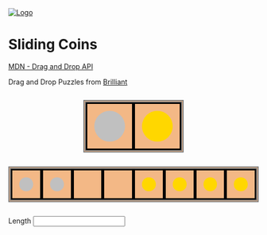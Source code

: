 <head>
 
  <link 
    href="https://fonts.googleapis.com/css?family=Fira+Mono:500&display=swap" 
    rel="stylesheet">
    <script src="https://code.jquery.com/jquery-3.5.1.min.js" integrity="sha256-9/aliU8dGd2tb6OSsuzixeV4y/faTqgFtohetphbbj0=" crossorigin="anonymous"></script>
    <link rel="stylesheet" href="sliding_coins.css">
<style> 
body ::selection {
  /*highlighting*/
  background: transparent;
  text-shadow: 
    1px  0px 1px ,
    0px  1px 1px ,
    -1px  0px 1px ,
    0px -1px 1px ,
    0px  1px black ,
    1px  0px black ,
    -1px  0px black ,
    0px -1px black ;
  text-outline: black;  
}

</style>
</head>    
<div id="stack-container">
  <a href=""><img src="" alt="Logo"></a>
</div>

# Sliding Coins

[MDN - Drag and Drop API](https://developer.mozilla.org/en-US/docs/Web/API/HTML_Drag_and_Drop_API)

Drag and Drop Puzzles from [Brilliant](https://brilliant.org/courses/joy-problem-solving/coin-rearrangements-3/mastering-jumps-3/1/)


<style>
  #coin-case {
    width: 20vw;
    margin: 2em auto;
  }
  .coin-container {
  background-color: #e9751080;
  border: 5px double grey;
  display:flex;
  flex-direction:row;
  justify-content:stretch;
  align-items: flex-start;
  align-items: stretch;
  height: fit-content;
  margin: 2em 0;
}
.coin-slot {
  display: inline;
  width: 100%;
  border: 3px solid black;
  box-sizing: border-box;
  padding: 1em;
}
.coin {
  width: 100%;
  background-color: white;
  border-radius: 50%;
  aspect-ratio : 1 / 1;
}
.coin-left {
 background-color: silver;
}
.coin-right {
 background-color: gold;
}
</style>

<div class="coin-container" id="coin-case">
  <div class="coin-slot">
    <div class="coin coin-left" id="base-coin-left" draggable="true"></div>
  </div>
  <div class="coin-slot">
    <div class="coin coin-right" id="base-coin-right" draggable="true"></div>
  </div>
</div>

<div class="coin-container">
  <div class="coin-slot active-slot" id="slot_1">
    <div class="coin coin-left"></div>
  </div>
  <div class="coin-slot active-slot" id="slot_2">
    <div class="coin coin-left"></div>
  </div>
  <div class="coin-slot active-slot" id="slot_3"></div>
  <div class="coin-slot active-slot" id="slot_4"></div>
  <div class="coin-slot active-slot" id="slot_5">
    <div class="coin coin-right"></div>
  </div>
  <div class="coin-slot active-slot" id="slot_6">
    <div class="coin coin-right"></div>
  </div>
  <div class="coin-slot active-slot" id="slot_7">
    <div class="coin coin-right"></div>
  </div>
  <div class="coin-slot active-slot" id="slot_8">
    <div class="coin coin-right" id="coin_1" draggable="true"></div>
  </div>
</div>

<form action="" class="field">
  <label class="label" for="length">Length <input class="input is-success" type="number" name="length" id="input-length"></label>
</form>

<script>
   document.getElementById('base-coin-left').addEventListener('dragstart', dragStart_handler)
   document.getElementById('base-coin-right').addEventListener('dragstart', dragStart_handler)

  function dragStart_handler(e){
    console.log("dragstart fired:\t", e)
    const coin_type = (e.path[0]).id === 'base-coin-left' ? 'left' : 'right'
    create_new_coin(coin_type);
  }

  function create_new_coin(coin_type) {
    console.log('new coin created of type ', coin_type)
    const baseCoin = document.getElementById('base-coin-' + coin_type) 
    const newCoin = baseCoin.cloneNode()
    
    let i = 1;
    while(i !== null) {
     if(document.getElementById(`coin_${i}`)) i++
     else {
       newCoin.id = `coin_${i}`;
       i = null;
     }
     newCoin.className += ' active-slot' 
     console.log(newCoin)
    }
  }

  // define coin-slots should be able to handle dragged items being dropped there
  const coinSlots = document.querySelectorAll('.active-slot')
  coinSlots.forEach(
    (slot, i) => {
      console.log('Slot element', slot, i)
      const el = document.getElementById(slot.id)
      el.addEventListener('dragenter', dragEnter_handler)
      el.addEventListener('dragover', dragOver_handler)
    }
  )

  function dragEnter_handler(e) {
    e.preventDefault()
    console.log("dragenter fired:\t", e)
  } 
  function dragOver_handler(e) {
    e.preventDefault()
    console.log("dragover fired:\t", e)
  } 

    
</script>

